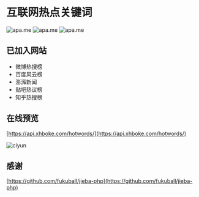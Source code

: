 # 互联网热点关键词

![apa.me](https://badgen.net/github/license/xhboke/yuqing_keywords?color=pink)
![apa.me](https://badgen.net/github/stars/xhboke/yuqing_keywords)
![apa.me](https://badgen.net/github/forks/xhboke/yuqing_keywords)

## 已加入网站

* 微博热搜榜
* 百度风云榜
* 澎湃新闻
* 贴吧热议榜
* 知乎热搜榜

## 在线预览

[https://api.xhboke.com/hotwords/](https://api.xhboke.com/hotwords/)

![ciyun](https://api.xhboke.com/hotwords/ciyun.png)


## 感谢

[https://github.com/fukuball/jieba-php](https://github.com/fukuball/jieba-php)